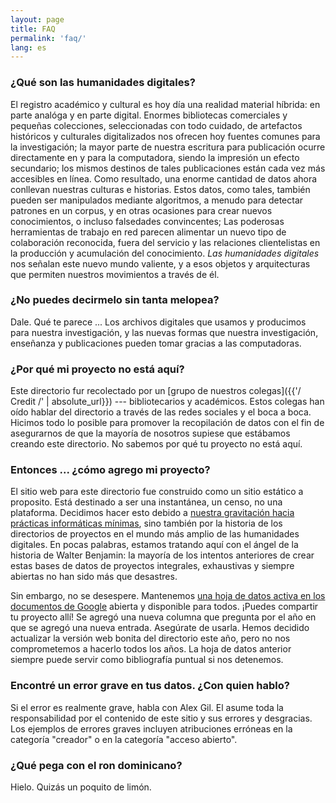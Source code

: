```yaml
---
layout: page
title: FAQ
permalink: 'faq/'
lang: es
---
```


### ¿Qué son las humanidades digitales?

El registro académico y cultural es hoy día una realidad material híbrida: en parte analóga y en parte digital. Enormes bibliotecas comerciales y pequeñas colecciones, seleccionadas con todo cuidado, de artefactos históricos y culturales digitalizados nos ofrecen hoy fuentes comunes para la investigación; la mayor parte de nuestra escritura para publicación ocurre directamente en y para la computadora, siendo la impresión un efecto secundario; los mismos destinos de tales publicaciones están cada vez más accesibles en línea. Como resultado, una enorme cantidad de datos ahora conllevan nuestras culturas e historias. Estos datos, como tales, también pueden ser manipulados mediante algoritmos, a menudo para detectar patrones en un corpus, y en otras ocasiones para crear nuevos conocimientos, o incluso falsedades convincentes; Las poderosas herramientas de trabajo en red parecen alimentar un nuevo tipo de colaboración reconocida, fuera del servicio y las relaciones clientelistas en la producción y acumulación del conocimiento. *Las humanidades digitales* nos señalan este nuevo mundo valiente, y a esos objetos y arquitecturas que permiten nuestros movimientos a través de él.

### ¿No puedes decirmelo sin tanta melopea?

Dale. Qué te parece ... Los archivos digitales que usamos y producimos para nuestra investigación, y las nuevas formas que nuestra investigación, enseñanza y publicaciones pueden tomar gracias a las computadoras.

### ¿Por qué mi proyecto no está aquí?

Este directorio fur recolectado por un [grupo de nuestros colegas]({{'/ Credit /' | absolute_url}}) --- bibliotecarios y académicos. Estos colegas han oído hablar del directorio a través de las redes sociales y el boca a boca. Hicimos todo lo posible para promover la recopilación de datos con el fin de asegurarnos de que la mayoría de nosotros supiese que estábamos creando este directorio. No sabemos por qué tu proyecto no está aquí.

### Entonces ... ¿cómo agrego mi proyecto?

El sitio web para este directorio fue construido como un sitio estático a proposito. Está destinado a ser una instantánea, un censo, no una plataforma. Decidimos hacer esto debido a [nuestra gravitación hacia prácticas informáticas mínimas](https://web.archive.org/web/20200326054116/https://des4div.library.northeastern.edu/design-for-diversity-the-case-of-ed-alex-gil/), sino también por la historia de los directorios de proyectos en el mundo más amplio de las humanidades digitales. En pocas palabras, estamos tratando aquí con el ángel de la historia de Walter Benjamin: la mayoría de los intentos anteriores de crear estas bases de datos de proyectos integrales, exhaustivas y siempre abiertas no han sido más que desastres.

Sin embargo, no se desespere. Mantenemos [una hoja de datos activa en los documentos de Google](https://docs.google.com/spreadsheets/d/1PfgI0GrQR60gwRFVIZmZtWae9JyAMpZNFOZRe5xsMsg/edit#gid=1461016146) abierta y disponible para todos. ¡Puedes compartir tu proyecto allí! Se agregó una nueva columna que pregunta por el año en que se agregó una nueva entrada. Asegúrate de usarla. Hemos decidido actualizar la versión web bonita del directorio este año, pero no nos comprometemos a hacerlo todos los años. La hoja de datos anterior siempre puede servir como bibliografía puntual si nos detenemos.

### Encontré un error grave en tus datos. ¿Con quien hablo?

Si el error es realmente grave, habla con Alex Gil. El asume toda la responsabilidad por el contenido de este sitio y sus errores y desgracias. Los ejemplos de errores graves incluyen atribuciones erróneas en la categoría "creador" o en la categoría "acceso abierto".

### ¿Qué pega con el ron dominicano?

Hielo. Quizás un poquito de limón.
